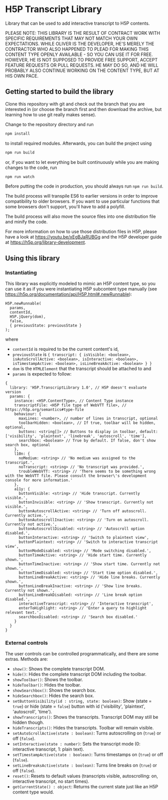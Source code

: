 # H5P Transcript Library
Library that can be used to add interactive transcript to H5P contents.

PLEASE NOTE: THIS LIBRARY IS THE RESULT OF CONTRACT WORK WITH SPECIFIC REQUIREMENTS THAT MAY NOT MATCH YOUR OWN EXPECTATIONS. WHILE OLIVER IS THE DEVELOPER, HE'S MERELY THE CONTRACTOR WHO ALSO HAPPENED TO PLEAD FOR MAKING THIS CONTENT TYPE OPENLY AVAILABLE - SO YOU CAN USE IT FOR FREE. HOWEVER, HE IS NOT SUPPOSED TO PROVIDE FREE SUPPORT, ACCEPT FEATURE REQUESTS OR PULL REQUESTS. HE MAY DO SO, AND HE WILL PROBABLY ALSO CONTINUE WORKING ON THE CONTENT TYPE, BUT AT HIS OWN PACE.

## Getting started to build the library
Clone this repository with git and check out the branch that you are interested
in (or choose the branch first and then download the archive, but learning
how to use git really makes sense).

Change to the repository directory and run
```bash
npm install
```

to install required modules. Afterwards, you can build the project using
```bash
npm run build
```

or, if you want to let everything be built continuously while you are making
changes to the code, run
```bash
npm run watch
```
Before putting the code in production, you should always run `npm run build`.

The build process will transpile ES6 to earlier versions in order to improve
compatibility to older browsers. If you want to use particular functions that
some browsers don't support, you'll have to add a polyfill.

The build process will also move the source files into one distribution file and
minify the code.

For more information on how to use those distribution files in H5P, please have a look at https://youtu.be/xEgBJaRUBGg and the H5P developer guide at https://h5p.org/library-development.

## Using this library

### Instantiating
This library was explicitly modeled to mimic an H5P content type, so you can
use it as if you were instantiating H5P subcontent type manually (see https://h5p.org/documentation/api/H5P.html#.newRunnable):

```
H5P.newRunnable(
  params,
  contentId,
  H5P.jQuery(dom),
  false,
  { previousState: previousState }
);
```
where
- `contentId` is required to be the current content's id,
- `previousState` is `{ transcript: { isVisible: <boolean>, isAutoScrollActive: <boolean>, isInteractive: <boolean>, isTimestampActive: <boolean>, isLineBreakActive: <boolean> } }`
- `dom` is the `HTMLElement` that the transcript should be attached to and
- `params` is expected to follow:

```
{
  library: 'H5P.TranscriptLibrary 1.0', // H5P doesn't evaluate version
  params: {
    instance: <H5P.ContentType>, // Content Type instance
    transcriptFile: <H5P file type of WebVTT file>, // https://h5p.org/semantics#type-file
    behaviour: {
      maxLines: <number>, // number of lines in transcript, optional
      toolbarHidden: <boolean>, // If true, toolbar will be hidden, optional,
      buttons: <string[]> // Buttons to display in toolbar, default: ['visibility', 'plaintext', 'linebreak', 'autoscroll', 'time'],
      searchbox: <boolean> // True by default. If false, don't show search box, optional
    },
    l10n: {
      noMedium: <string> // 'No medium was assigned to the transcript.',
      noTranscript: <string> // 'No transcript was provided.',
      troubleWebVTT: <string> // 'There seems to be something wrong with the WebVTT file. Please consult the browser\'s development console for more information.'
    },
    a11y: {
      buttonVisible: <string> // 'Hide transcript. Currently visible.',
      buttonInvisible: <string> // 'Show transcript. Currently not visible.',
      buttonAutoscrollActive: <string> // 'Turn off autoscroll. Currently active.',
      buttonAutoscrollInactive: <string> // 'Turn on autoscroll. Currently not active.',
      buttonAutoscrollDisabled: <string> // 'Autoscroll option disabled.',
      buttonInteractive: <string> // 'Switch to plaintext view',
      buttonPlaintext: <string> // 'Switch to interactive transcript view',
      buttonModeDisabled: <string> // 'Mode switching disabled.',
      buttonTimeActive: <string> // 'Hide start time. Currently shown.',
      buttonTimeInactive: <string> // 'Show start time. Currently not shown.',
      buttonTimeDisabled: <string> // 'Start time option disabled.',
      buttonLineBreakActive: <string> // 'Hide line breaks. Currently shown.',
      buttonLineBreakInactive: <string> // 'Show line breaks. Currently not shown.',
      buttonLineBreakDisabled: <string> // 'Line break option disabled.',
      interactiveTranscript: <string> // 'Interactive transcript',
      enterToHighlight: <string> // 'Enter a query to highlight relevant text.',
      searchboxDisabled: <string> // 'Search box disabled.'
    }
  }
}
```

### External controls
The user controls can be controlled programmatically, and there are some extras. Methods are:

- `show()`: Shows the complete transcript DOM.
- `hide()`: Hides the complete transcript DOM including the toolbar.
- `showToolbar()`: Shows the toolbar.
- `hideToolbar()`: Hides the toolbar.
- `showSearchbox()`: Shows the search box.
- `hideSearchbox()`: Hides the search box.
- `setButtonVisibility(id : string, state: boolean)`: Show (state = `true`) or hide (state = `false`) button with id ('visibility', 'plaintext', 'autoscroll', 'time').
- `showTranscripts()`: Shows the transcripts. Transcript DOM may still be hidden though.
- `hideTranscripts()`: Hides the transcripts. Toolbar will remain visible.
- `setAutoScrollActive(state : boolean)`: Turns autoscrolling on (`true`) or off (`false`).
- `setInteractive(state : number)`: Sets the transcript mode (0: interactive transcript, 1: plain text).
- `setTimestampActive(state : boolean)`: Turns timestamps on (`true`) or off (`false`).
- `setLineBreaksActive(state : boolean)`: Turns line breaks on (`true`) or off (`false`).
- `reset()`: Resets to default values (transcripts visible, autoscrolling: on, interactive transcript, no start times).
- `getCurrentState() : object`: Returns the current state just like an H5P content type would.
